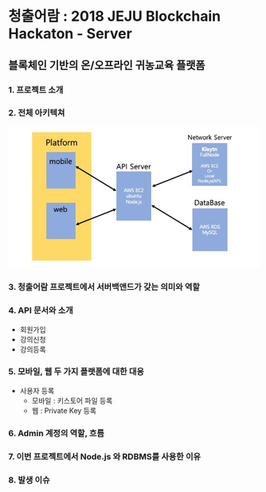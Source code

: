 # 청출어람 : 2018 JEJU Blockchain Hackaton - Server

## 블록체인 기반의 온/오프라인 귀농교육 플랫폼

### 1. 프로젝트 소개

### 2. 전체 아키텍쳐

![architecture](./uploads/architecture.jpg)

### 3. 청출어람 프로젝트에서 서버백앤드가 갖는 의미와 역할

### 4. API 문서와 소개

- 회원가입
- 강의신청
- 강의등록

### 5. 모바일, 웹 두 가지 플랫폼에 대한 대응

- 사용자 등록
  - 모바일 : 키스토어 파일 등록
  - 웹 : Private Key 등록

### 6. Admin 계정의 역할, 흐름

### 7. 이번 프로젝트에서 Node.js 와 RDBMS를 사용한 이유

### 8. 발생 이슈
